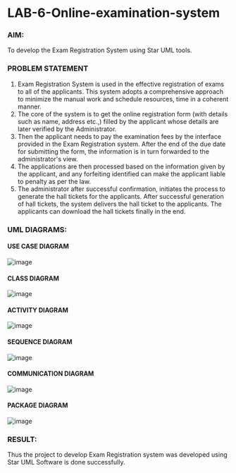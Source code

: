 # LAB-6-Online-examination-system
### AIM:
To develop the Exam Registration System using Star UML tools.
### PROBLEM STATEMENT
1. Exam Registration System is used in the effective registration of exams to all of the
applicants. This system adopts a comprehensive approach to minimize the manual work and
schedule resources, time in a coherent manner.
2. The core of the system is to get the online registration form (with details such as name,
address etc.,) filled by the applicant whose details are later verified by the Administrator.
3. Then the applicant needs to pay the examination fees by the interface provided in the
Exam Registration system. After the end of the due date for submitting the form, the
information is in turn forwarded to the administrator's view.
4. The applications are then processed based on the information given by the applicant,
and any forfeiting identified can make the applicant liable to penalty as per the law.
5. The administrator after successful confirmation, initiates the process to generate the
hall tickets for the applicants. After successful generation of hall tickets, the system delivers
the hall ticket to the applicants. The applicants can download the hall tickets finally in the end.
### UML DIAGRAMS:

#### USE CASE DIAGRAM
![image](https://github.com/varshasharon/LAB-6-Online-examination-system/assets/98278161/468201e0-863f-4307-8268-1033ce08cab5)

#### CLASS DIAGRAM
![image](https://github.com/varshasharon/LAB-6-Online-examination-system/assets/98278161/c0edaf97-5386-48f5-b688-ac4e1de8936a)

#### ACTIVITY DIAGRAM
![image](https://github.com/varshasharon/LAB-6-Online-examination-system/assets/98278161/7ecd12b2-5f56-4b75-93bd-7b9037d1fe78)

#### SEQUENCE DIAGRAM
![image](https://github.com/varshasharon/LAB-6-Online-examination-system/assets/98278161/c861a0d0-5bcd-4dc8-9d9e-d4593938b349)

#### COMMUNICATION DIAGRAM
![image](https://github.com/varshasharon/LAB-6-Online-examination-system/assets/98278161/d07c1acb-1619-46d9-bc44-5e3368bbc153)

#### PACKAGE DIAGRAM
![image](https://github.com/varshasharon/LAB-6-Online-examination-system/assets/98278161/49dbe9a4-1e13-461b-ba30-1ad121f22c88)


### RESULT:
Thus the project to develop Exam Registration system was developed using Star UML
Software is done successfully.
